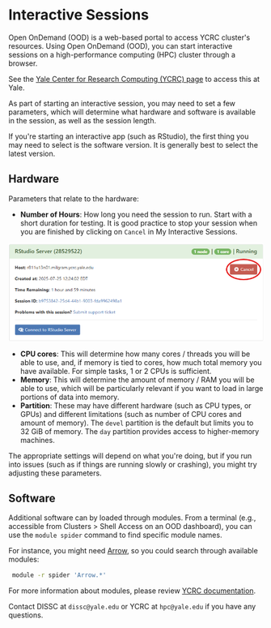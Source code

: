 # Interactive Sessions

Open OnDemand (OOD) is a web-based portal to access YCRC cluster's resources. Using Open OnDemand (OOD), you can start interactive sessions on a high-performance computing (HPC) cluster through a browser.

See the [Yale Center for Research Computing (YCRC) page](https://docs.ycrc.yale.edu/clusters-at-yale/access/ood) to access this at Yale.

As part of starting an interactive session, you may need to set a few parameters, which will determine what hardware and software is available in the session, as well as the session length.

If you're starting an interactive app (such as RStudio), the first thing you may need to select is the software version.
It is generally best to select the latest version.

## Hardware

Parameters that relate to the hardware: 

- **Number of Hours**: How long you need the session to run. Start with a short duration for testing. It is good practice to stop your session when you are finished by clicking on `Cancel` in My Interactive Sessions.

![Delete session](./img/delete_session_milgram.png)

- **CPU cores**: This will determine how many cores / threads you will be able to use, and, if memory is tied to cores, how much total memory you have available. For simple tasks, 1 or 2 CPUs is sufficient.
- **Memory**: This will determine the amount of memory / RAM you will be able to use, which will be particularly relevant if you want to load in large portions of data into memory.
- **Partition**: These may have different hardware (such as CPU types, or GPUs) and different limitations (such as number of CPU cores and amount of memory). The `devel` partition is the default but limits you to 32 GiB of memory. The `day` partition provides access to higher-memory machines.

The appropriate settings will depend on what you're doing, but if you run into issues (such as if things are running slowly or crashing), you might try adjusting these parameters.

## Software

Additional software can by loaded through modules. From a terminal (e.g., accessible from Clusters > Shell Access on an OOD dashboard), you can use the `module spider` command to find specific module names.

For instance, you might need [Arrow](https://arrow.apache.org/docs/index.html), so you could search through available modules:

```sh
 module -r spider 'Arrow.*'
```

For more information about modules, please review [YCRC documentation](https://docs.ycrc.yale.edu/applications/modules/).

Contact DISSC at `dissc@yale.edu` or YCRC at `hpc@yale.edu` if you have any questions.